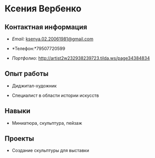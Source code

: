 # Ксения Вербенко
## Контактная информация

* *Email:* ksenya.02.20061981@gmail.com

* *Телефон:*79507720599
* *Портфолио:* http://artist2w232938239723.tilda.ws/page34384834

## Опыт работы

* Диджитал-художник

* Специалист в области истории искусств

## Навыки

* Миниатюра, скульптура, пейзаж

## Проекты

* Создание скульптуры для выставки


